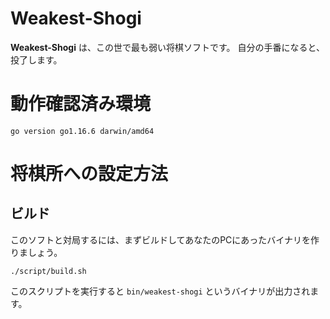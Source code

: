# Weakest-Shogi

**Weakest-Shogi** は、この世で最も弱い将棋ソフトです。
自分の手番になると、投了します。

# 動作確認済み環境

```
go version go1.16.6 darwin/amd64
```

# 将棋所への設定方法

## ビルド

このソフトと対局するには、まずビルドしてあなたのPCにあったバイナリを作りましょう。

```
./script/build.sh
```

このスクリプトを実行すると `bin/weakest-shogi` というバイナリが出力されます。
